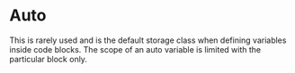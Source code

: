 # Auto

This is rarely used and is the default storage class when defining variables inside code blocks.
The scope of an auto variable is limited with the particular block only.
